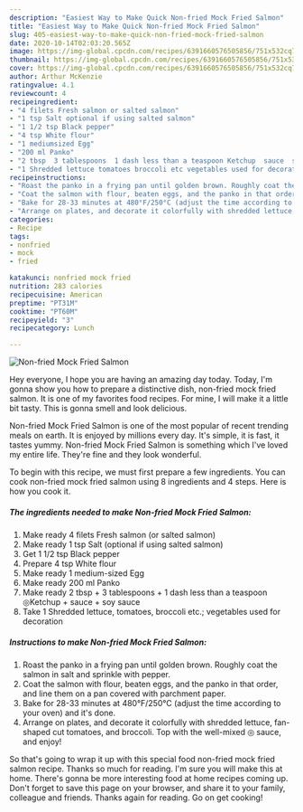 ```yaml
---
description: "Easiest Way to Make Quick Non-fried Mock Fried Salmon"
title: "Easiest Way to Make Quick Non-fried Mock Fried Salmon"
slug: 405-easiest-way-to-make-quick-non-fried-mock-fried-salmon
date: 2020-10-14T02:03:20.565Z
image: https://img-global.cpcdn.com/recipes/6391660576505856/751x532cq70/non-fried-mock-fried-salmon-recipe-main-photo.jpg
thumbnail: https://img-global.cpcdn.com/recipes/6391660576505856/751x532cq70/non-fried-mock-fried-salmon-recipe-main-photo.jpg
cover: https://img-global.cpcdn.com/recipes/6391660576505856/751x532cq70/non-fried-mock-fried-salmon-recipe-main-photo.jpg
author: Arthur McKenzie
ratingvalue: 4.1
reviewcount: 4
recipeingredient:
- "4 filets Fresh salmon or salted salmon"
- "1 tsp Salt optional if using salted salmon"
- "1 1/2 tsp Black pepper"
- "4 tsp White flour"
- "1 mediumsized Egg"
- "200 ml Panko"
- "2 tbsp  3 tablespoons  1 dash less than a teaspoon Ketchup  sauce  soy sauce"
- "1 Shredded lettuce tomatoes broccoli etc vegetables used for decoration"
recipeinstructions:
- "Roast the panko in a frying pan until golden brown. Roughly coat the salmon in salt and sprinkle with pepper."
- "Coat the salmon with flour, beaten eggs, and the panko in that order, and line them on a pan covered with parchment paper."
- "Bake for 28-33 minutes at 480°F/250°C (adjust the time according to your oven) and it&#39;s done."
- "Arrange on plates, and decorate it colorfully with shredded lettuce, fan-shaped cut tomatoes, and broccoli. Top with the well-mixed ◎ sauce, and enjoy!"
categories:
- Recipe
tags:
- nonfried
- mock
- fried

katakunci: nonfried mock fried 
nutrition: 283 calories
recipecuisine: American
preptime: "PT31M"
cooktime: "PT60M"
recipeyield: "3"
recipecategory: Lunch

---
```



![Non-fried Mock Fried Salmon](https://img-global.cpcdn.com/recipes/6391660576505856/751x532cq70/non-fried-mock-fried-salmon-recipe-main-photo.jpg)

Hey everyone, I hope you are having an amazing day today. Today, I'm gonna show you how to prepare a distinctive dish, non-fried mock fried salmon. It is one of my favorites food recipes. For mine, I will make it a little bit tasty. This is gonna smell and look delicious.



Non-fried Mock Fried Salmon is one of the most popular of recent trending meals on earth. It is enjoyed by millions every day. It's simple, it is fast, it tastes yummy. Non-fried Mock Fried Salmon is something which I've loved my entire life. They're fine and they look wonderful.


To begin with this recipe, we must first prepare a few ingredients. You can cook non-fried mock fried salmon using 8 ingredients and 4 steps. Here is how you cook it.

<!--inarticleads1-->

##### The ingredients needed to make Non-fried Mock Fried Salmon:

1. Make ready 4 filets Fresh salmon (or salted salmon)
1. Make ready 1 tsp Salt (optional if using salted salmon)
1. Get 1 1/2 tsp Black pepper
1. Prepare 4 tsp White flour
1. Make ready 1 medium-sized Egg
1. Make ready 200 ml Panko
1. Make ready 2 tbsp + 3 tablespoons + 1 dash less than a teaspoon ◎Ketchup + sauce + soy sauce
1. Take 1 Shredded lettuce, tomatoes, broccoli etc.; vegetables used for decoration




<!--inarticleads2-->

##### Instructions to make Non-fried Mock Fried Salmon:

1. Roast the panko in a frying pan until golden brown. Roughly coat the salmon in salt and sprinkle with pepper.
1. Coat the salmon with flour, beaten eggs, and the panko in that order, and line them on a pan covered with parchment paper.
1. Bake for 28-33 minutes at 480°F/250°C (adjust the time according to your oven) and it&#39;s done.
1. Arrange on plates, and decorate it colorfully with shredded lettuce, fan-shaped cut tomatoes, and broccoli. Top with the well-mixed ◎ sauce, and enjoy!




So that's going to wrap it up with this special food non-fried mock fried salmon recipe. Thanks so much for reading. I'm sure you will make this at home. There's gonna be more interesting food at home recipes coming up. Don't forget to save this page on your browser, and share it to your family, colleague and friends. Thanks again for reading. Go on get cooking!
